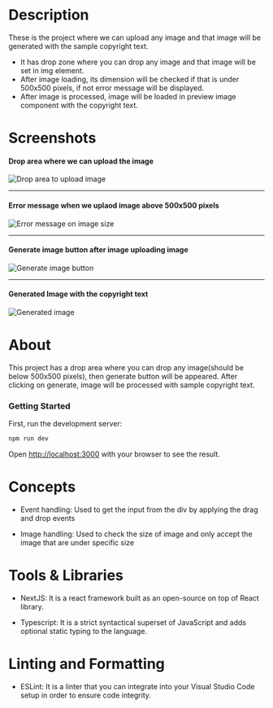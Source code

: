 # Description

These is the project where we can upload any image and that image will be generated with the sample copyright text.
- It has drop zone where you can drop any image and that image will be set in img element.
- After image loading, its dimension will be checked if that is under 500x500 pixels, if not error message will be displayed.
- After image is processed, image will be loaded in preview image component with the copyright text.

# Screenshots
#### Drop area where we can upload the image
![Drop area to upload image](https://user-images.githubusercontent.com/15182066/208676438-344a3719-7805-48c7-a8c7-008e1c1251cd.png)

----

#### Error message when we uplaod image above 500x500 pixels
![Error message on image size](https://user-images.githubusercontent.com/15182066/208676544-807a4c2c-30c8-4d73-93b9-d16c1377c146.png)

----

#### Generate image button after image uploading image
![Generate image button](https://user-images.githubusercontent.com/15182066/208676575-988a5405-44ea-4615-854c-0748a0092c87.png)

----

#### Generated Image with the copyright text
![Generated image](https://user-images.githubusercontent.com/15182066/208676588-f6a748d3-0177-4f06-a607-664df3a01860.png)


# About

This project has a drop area where you can drop any image(should be below 500x500 pixels), then generate button will be appeared. After clicking on generate, image will be processed with sample copyright text.

### Getting Started

First, run the development server:

```bash
npm run dev
```

Open [http://localhost:3000](http://localhost:3000) with your browser to see the result.

# Concepts

- Event handling: Used to get the input from the div by applying the drag and drop events

- Image handling: Used to check the size of image and only accept the image that are under specific size

# Tools & Libraries

- NextJS: It is a react framework built as an open-source on top of React library.

- Typescript: It is a strict syntactical superset of JavaScript and adds optional static typing to the language.


# Linting and Formatting

- ESLint: It is a linter that you can integrate into your Visual Studio Code setup in order to ensure code integrity.
